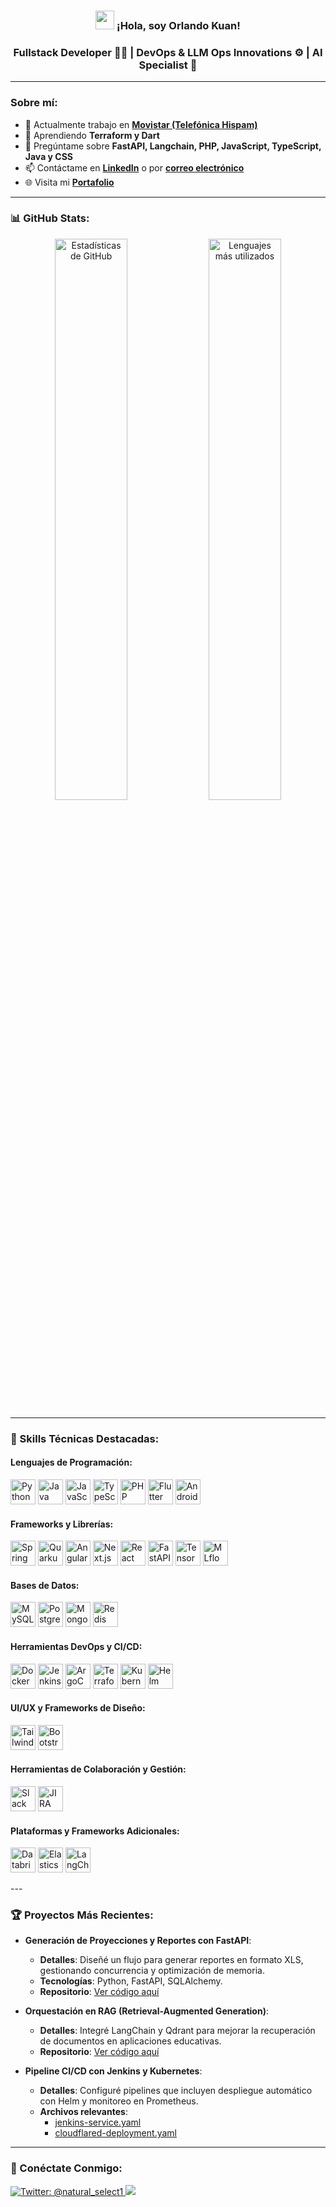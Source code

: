 <h3 align="center"><img src="https://media.giphy.com/media/hvRJCLFzcasrR4ia7z/giphy.gif" width="30px"> ¡Hola, soy Orlando Kuan! </h3>
<h3 align="center">Fullstack Developer 👨‍💻 |  DevOps & LLM Ops Innovations ⚙️ | AI Specialist 🦄</h3>

---

### Sobre mí:
- 🔭 Actualmente trabajo en **[Movistar (Telefónica Hispam)](https://www.telefonica.com/)**
- 🌱 Aprendiendo **Terraform y Dart**
- 💬 Pregúntame sobre **FastAPI, Langchain, PHP, JavaScript, TypeScript, Java y CSS**
- 📫 Contáctame en **[LinkedIn](https://www.linkedin.com/in/orlando-kuan)** o por **[correo electrónico](mailto:nexuscode25@gmail.com)**
- 🌐 Visita mi **[Portafolio](https://darkcodepe.github.io/portfolio/)**

---

### 📊 GitHub Stats:
<p align="center">
  <img src="https://github-readme-stats.vercel.app/api?username=DarkCodePE&show_icons=true&theme=radical&locale=es" alt="Estadísticas de GitHub" width="48%"/>
  <img src="https://github-readme-stats.vercel.app/api/top-langs/?username=DarkCodePE&layout=compact&theme=radical&locale=es" alt="Lenguajes más utilizados" width="48%"/>
</p>

---

### 🚀 Skills Técnicas Destacadas:

#### Lenguajes de Programación:
<p align="left">
  <img src="https://www.vectorlogo.zone/logos/python/python-icon.svg" alt="Python" width="40" height="40"/>
  <img src="https://www.vectorlogo.zone/logos/java/java-icon.svg" alt="Java" width="40" height="40"/>
  <img src="https://www.vectorlogo.zone/logos/javascript/javascript-icon.svg" alt="JavaScript" width="40" height="40"/>
  <img src="https://www.vectorlogo.zone/logos/typescriptlang/typescriptlang-icon.svg" alt="TypeScript" width="40" height="40"/>
  <img src="https://www.vectorlogo.zone/logos/php/php-icon.svg" alt="PHP" width="40" height="40"/>
  <img src="https://www.vectorlogo.zone/logos/flutterio/flutterio-icon.svg" alt="Flutter" width="40" height="40"/>
  <img src="https://www.vectorlogo.zone/logos/android/android-icon.svg" alt="Android Nativo" width="40" height="40"/>
</p>

#### Frameworks y Librerías:
<p align="left">
  <img src="https://www.vectorlogo.zone/logos/springio/springio-icon.svg" alt="Spring Boot" width="40" height="40"/>
  <img src="https://www.vectorlogo.zone/logos/quarkusio/quarkusio-icon.svg" alt="Quarkus" width="40" height="40"/>
  <img src="https://www.vectorlogo.zone/logos/angular/angular-icon.svg" alt="Angular" width="40" height="40"/>
  <img src="https://www.vectorlogo.zone/logos/nextjs/nextjs-icon.svg" alt="Next.js" width="40" height="40"/>
  <img src="https://www.vectorlogo.zone/logos/reactjs/reactjs-icon.svg" alt="React JS" width="40" height="40"/>
  <img src="https://www.vectorlogo.zone/logos/fastapi/fastapi-icon.svg" alt="FastAPI" width="40" height="40"/>
  <img src="https://www.vectorlogo.zone/logos/tensorflow/tensorflow-icon.svg" alt="TensorFlow" width="40" height="40"/>
  <img src="https://www.vectorlogo.zone/logos/mlflow/mlflow-icon.svg" alt="MLflow" width="40" height="40"/>
</p>

#### Bases de Datos:
<p align="left">
  <img src="https://www.vectorlogo.zone/logos/mysql/mysql-icon.svg" alt="MySQL" width="40" height="40"/>
  <img src="https://www.vectorlogo.zone/logos/postgresql/postgresql-icon.svg" alt="PostgreSQL" width="40" height="40"/>
  <img src="https://www.vectorlogo.zone/logos/mongodb/mongodb-icon.svg" alt="MongoDB" width="40" height="40"/>
  <img src="https://www.vectorlogo.zone/logos/redis/redis-icon.svg" alt="Redis" width="40" height="40"/>
</p>

#### Herramientas DevOps y CI/CD:
<p align="left">
  <img src="https://www.vectorlogo.zone/logos/docker/docker-icon.svg" alt="Docker" width="40" height="40"/>
  <img src="https://www.vectorlogo.zone/logos/jenkins/jenkins-icon.svg" alt="Jenkins" width="40" height="40"/>
  <img src="https://www.vectorlogo.zone/logos/argoproj/argoproj-icon.svg" alt="ArgoCD" width="40" height="40"/>
  <img src="https://www.vectorlogo.zone/logos/terraformio/terraformio-icon.svg" alt="Terraform" width="40" height="40"/>
  <img src="https://www.vectorlogo.zone/logos/kubernetes/kubernetes-icon.svg" alt="Kubernetes" width="40" height="40"/>
  <img src="https://www.vectorlogo.zone/logos/helmsh/helmsh-icon.svg" alt="Helm" width="40" height="40"/>
</p>

#### UI/UX y Frameworks de Diseño:
<p align="left">
  <img src="https://www.vectorlogo.zone/logos/tailwindcss/tailwindcss-icon.svg" alt="Tailwind CSS" width="40" height="40"/>
  <img src="https://www.vectorlogo.zone/logos/getbootstrap/getbootstrap-icon.svg" alt="Bootstrap" width="40" height="40"/>
</p>

#### Herramientas de Colaboración y Gestión:
<p align="left">
  <img src="https://www.vectorlogo.zone/logos/slack/slack-icon.svg" alt="Slack" width="40" height="40"/>
  <img src="https://www.vectorlogo.zone/logos/atlassian_jira/atlassian_jira-icon.svg" alt="JIRA" width="40" height="40"/>
</p>

#### Plataformas y Frameworks Adicionales:
<p align="left">
  <img src="https://www.vectorlogo.zone/logos/databricks/databricks-icon.svg" alt="Databricks" width="40" height="40"/>
  <img src="https://www.vectorlogo.zone/logos/elastic/elastic-icon.svg" alt="Elasticsearch" width="40" height="40"/>
  <img src="https://www.vectorlogo.zone/logos/langchain/langchain-icon.svg" alt="LangChain" width="40" height="40"/>
</p>
---

### 🏆 Proyectos Más Recientes:

- **Generación de Proyecciones y Reportes con FastAPI**:
  - **Detalles**: Diseñé un flujo para generar reportes en formato XLS, gestionando concurrencia y optimización de memoria.
  - **Tecnologías**: Python, FastAPI, SQLAlchemy.
  - **Repositorio**: [Ver código aquí](#)

- **Orquestación en RAG (Retrieval-Augmented Generation)**:
  - **Detalles**: Integré LangChain y Qdrant para mejorar la recuperación de documentos en aplicaciones educativas.
  - **Repositorio**: [Ver código aquí](#)

- **Pipeline CI/CD con Jenkins y Kubernetes**:
  - **Detalles**: Configuré pipelines que incluyen despliegue automático con Helm y monitoreo en Prometheus.
  - **Archivos relevantes**:
    - [jenkins-service.yaml](#)
    - [cloudflared-deployment.yaml](#)

---

### 🔗 Conéctate Conmigo:
<p align="left">
<a href="https://twitter.com/natural_select1" target="_blank">
  <img src="https://img.shields.io/twitter/follow/natural_select1?logo=twitter&style=for-the-badge" alt="Twitter: @natural_select1" />
</a>
<a href="https://www.linkedin.com/in/orlando-kuan/" target="_blank">
  <img src="https://img.shields.io/badge/-LinkedIn-blue?style=for-the-badge&logo=linkedin"
::contentReference[oaicite:0]{index=0}

